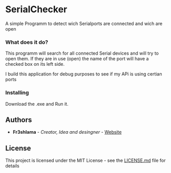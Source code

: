 # SerialChecker

A simple Programm to detect wich Serialports are connected and wich are open

### What does it do?

This programm will search for all connected Serial devices and will try to open them. If they are in use (open) the name of the port will have a checked box on its left side.

I build this application for debug purposes to see if my APi is using certian ports

### Installing

Download the .exe and Run it.

## Authors

* **Fr3shlama** - *Creator, Idea and desingner* - [Website](https://lama.host)

## License

This project is licensed under the MIT License - see the [LICENSE.md](LICENSE.md) file for details
